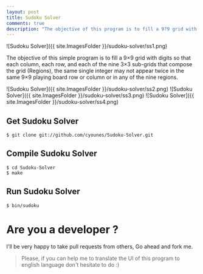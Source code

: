 ```yaml
---
layout: post
title: Sudoku Solver
comments: true
description: "The objective of this program is to fill a 9?9 grid with digits so that each column, each row, and each of the nine 3?3 sub-grids that compose the grid (Regions)."
---
```


![Sudoku Solver]({{ site.ImagesFolder }}/sudoku-solver/ss1.png) 


The objective of this simple program is to fill a 9×9 grid with digits so that each column, each row, and each of the nine 3×3 sub-grids that compose the grid (Regions), the same single integer may not appear twice in the same 9×9 playing board row or column or in any of the nine regions.

![Sudoku Solver]({{ site.ImagesFolder }}/sudoku-solver/ss2.png)
![Sudoku Solver]({{ site.ImagesFolder }}/sudoku-solver/ss3.png)
![Sudoku Solver]({{ site.ImagesFolder }}/sudoku-solver/ss4.png)

## Get Sudoku Solver 

	$ git clone git://github.com/cyounes/Sudoku-Solver.git
	
## Compile Sudoku Solver

	$ cd Sudoku-Solver
	$ make
	
## Run Sudoku Solver

	$ bin/sudoku
	
# Are you a developer ?

I'll be very happy to take pull requests from others, Go ahead and fork me.

>Please, if you can help me to translate the UI of this program to english language don't hesitate to do :)
